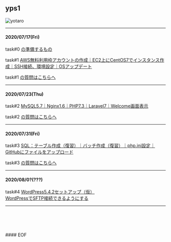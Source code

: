 ## yps1

![yotaro](https://user-images.githubusercontent.com/63440984/87960823-d3585f00-caef-11ea-8cb1-11b1a86448b8.png)

***

#### 2020/07/17(Fri)

task#0 [の準備するもの](https://github.com/yotaro-ok/yps/blob/master/task_0.md)

task#1 [AWS無料利用枠アカウントの作成｜EC2上にCentOS7でインスタンス作成｜SSH接続、環境設定｜OSアップデート](https://github.com/yotaro-ok/yps/blob/master/task_1.md)

task#1 [の質問はこちらへ](https://github.com/yotaro-ok/yps/issues/1)

***

#### 2020/07/23(Thu)

task#2 [MySQL5.7｜Nginx1.6｜PHP7.3｜Laravel7｜Welcome画面表示](https://github.com/yotaro-ok/yps/blob/master/task_2.md)

task#2 [の質問はこちらへ](https://github.com/yotaro-ok/yps/issues/3)

***

#### 2020/07/31(Fri)

task#3 [SQL：テーブル作成（復習）｜バッチ作成（復習）｜php.ini設定｜GitHubにファイルをアップロード](https://github.com/yotaro-ok/yps/blob/master/task_3.md)

task#3 [の質問はこちらへ](https://github.com/yotaro-ok/yps/issues/5)

***

#### 2020/08/0?(???)

task#4 [WordPress5.4.2セットアップ（仮）](https://qiita.com/noraworld/items/69e5032d161b1e05978d)
<br>
[WordPressでSFTP接続できるようにする](https://sachips.byeto.jp/wordpress/ssh_sftp_updater_support.html)

***

<br>
<br>
<br>
<br>
#### EOF
